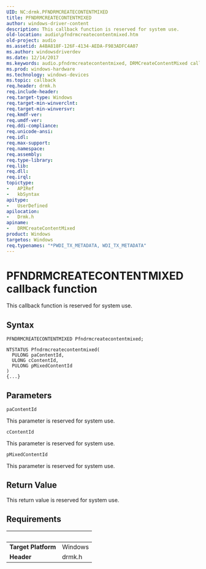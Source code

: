 ```yaml
---
UID: NC:drmk.PFNDRMCREATECONTENTMIXED
title: PFNDRMCREATECONTENTMIXED
author: windows-driver-content
description: This callback function is reserved for system use.
old-location: audio\pfndrmcreatecontentmixed.htm
old-project: audio
ms.assetid: A4BA818F-126F-4134-AEDA-F983ADFC4A07
ms.author: windowsdriverdev
ms.date: 12/14/2017
ms.keywords: audio.pfndrmcreatecontentmixed, DRMCreateContentMixed callback function [Audio Devices], DRMCreateContentMixed, PFNDRMCREATECONTENTMIXED, PFNDRMCREATECONTENTMIXED, drmk/DRMCreateContentMixed, DRMCreateContentMixed callback function [Audio Devices], DRMCreateContentMixed
ms.prod: windows-hardware
ms.technology: windows-devices
ms.topic: callback
req.header: drmk.h
req.include-header: 
req.target-type: Windows
req.target-min-winverclnt: 
req.target-min-winversvr: 
req.kmdf-ver: 
req.umdf-ver: 
req.ddi-compliance: 
req.unicode-ansi: 
req.idl: 
req.max-support: 
req.namespace: 
req.assembly: 
req.type-library: 
req.lib: 
req.dll: 
req.irql: 
topictype:
-	APIRef
-	kbSyntax
apitype:
-	UserDefined
apilocation:
-	Drmk.h
apiname:
-	DRMCreateContentMixed
product: Windows
targetos: Windows
req.typenames: "*PWDI_TX_METADATA, WDI_TX_METADATA"
---
```



# PFNDRMCREATECONTENTMIXED callback function
This callback function is reserved for system use.

## Syntax

```
PFNDRMCREATECONTENTMIXED Pfndrmcreatecontentmixed;

NTSTATUS Pfndrmcreatecontentmixed(
  PULONG paContentId,
  ULONG cContentId,
  PULONG pMixedContentId
)
{...}
```

## Parameters

`paContentId`

This parameter is reserved for system use.

`cContentId`

This parameter is reserved for system use.

`pMixedContentId`

This parameter is reserved for system use.


## Return Value

This return value is reserved for system use.


## Requirements
| &nbsp; | &nbsp; |
| ---- |:---- |
| **Target Platform** | Windows |
| **Header** | drmk.h |